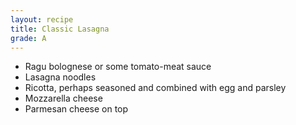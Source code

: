 ```yaml
---
layout: recipe
title: Classic Lasagna
grade: A
---
```

<!-- stub -->
- Ragu bolognese or some tomato-meat sauce
- Lasagna noodles
- Ricotta, perhaps seasoned and combined with egg and parsley
- Mozzarella cheese
- Parmesan cheese on top
<!-- endstub -->